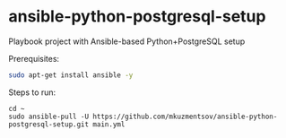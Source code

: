 # ansible-python-postgresql-setup
Playbook project with Ansible-based Python+PostgreSQL setup

Prerequisites:

```bash
sudo apt-get install ansible -y
```

Steps to run:

```
cd ~
sudo ansible-pull -U https://github.com/mkuzmentsov/ansible-python-postgresql-setup.git main.yml
```

